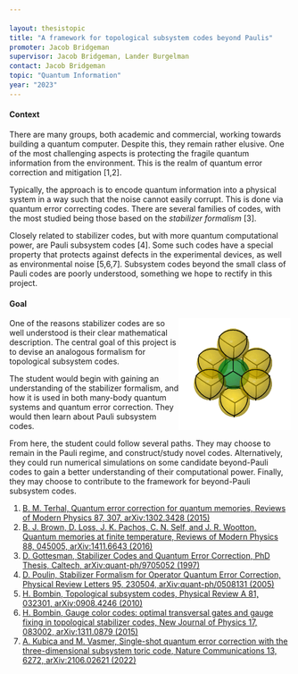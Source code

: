 ```yaml
---

layout: thesistopic
title: "A framework for topological subsystem codes beyond Paulis"
promoter: Jacob Bridgeman
supervisor: Jacob Bridgeman, Lander Burgelman
contact: Jacob Bridgeman
topic: "Quantum Information"
year: "2023"
---
```


#### Context

There are many groups, both academic and commercial, working towards building a quantum computer. Despite this, they remain rather elusive. One of the most challenging aspects is protecting the fragile quantum information from the environment. This is the realm of quantum error correction and mitigation [1,2].

Typically, the approach is to encode quantum information into a physical system in a way such that the noise cannot easily corrupt. This is done via quantum error correcting codes. There are several families of codes, with the most studied being those based on the _stabilizer formalism_ [3].

Closely related to stabilizer codes, but with more quantum computational power, are Pauli subsystem codes [4]. Some such codes have a special property that protects against defects in the experimental devices, as well as environmental noise [5,6,7]. Subsystem codes beyond the small class of Pauli codes are poorly understood, something we hope to rectify in this project.

#### Goal

<p><img alt="topological subsystem codes in 3D" src="/images/thesistopics/2023JBridgeman1-1.gif" style="float:right; height:200px; width:200px" /></p>

One of the reasons stabilizer codes are so well understood is their clear mathematical description. The central goal of this project is to devise an analogous formalism for topological subsystem codes.

The student would begin with gaining an understanding of the stabilizer formalism, and how it is used in both many-body quantum systems and quantum error correction. They would then learn about Pauli subsystem codes.

From here, the student could follow several paths. They may choose to remain in the Pauli regime, and construct/study novel codes. Alternatively, they could run numerical simulations on some candidate beyond-Pauli codes to gain a better understanding of their computational power. Finally, they may choose to contribute to the framework for beyond-Pauli subsystem codes.

1. [B. M. Terhal, Quantum error correction for quantum memories, Reviews of Modern Physics 87, 307, arXiv:1302.3428 (2015)](https://arxiv.org/abs/1302.3428)
2. [B. J. Brown, D. Loss, J. K. Pachos, C. N. Self, and J. R. Wootton, Quantum memories at finite temperature, Reviews of Modern Physics 88, 045005, arXiv:1411.6643 (2016)](https://arxiv.org/abs/1411.6643)
3. [D. Gottesman, Stabilizer Codes and Quantum Error Correction, PhD Thesis, Caltech, arXiv:quant-ph/9705052 (1997)](https://arxiv.org/abs/quant-ph/9705052)
4. [D. Poulin, Stabilizer Formalism for Operator Quantum Error Correction, Physical Review Letters 95, 230504, arXiv:quant-ph/0508131 (2005)](https://arxiv.org/abs/quant-ph/0508131)
5. [H. Bombin, Topological subsystem codes, Physical Review A 81, 032301, arXiv:0908.4246 (2010)](https://arxiv.org/abs/0908.4246)
6. [H. Bombin, Gauge color codes: optimal transversal gates and gauge fixing in topological stabilizer codes, New Journal of Physics 17, 083002, arXiv:1311.0879 (2015)](https://arxiv.org/abs/1311.0879)
7. [A. Kubica and M. Vasmer, Single-shot quantum error correction with the three-dimensional subsystem toric code, Nature Communications 13, 6272, arXiv:2106.02621 (2022)](https://arxiv.org/abs/2106.02621)
